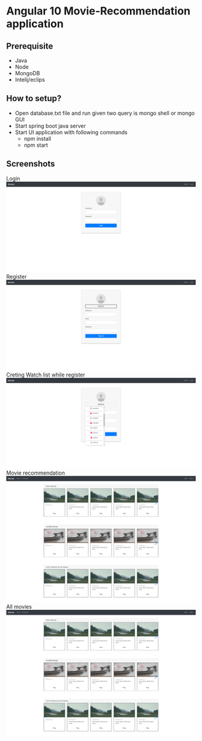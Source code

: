# Angular 10 Movie-Recommendation application

## Prerequisite 
- Java
- Node
- MongoDB
- Intelij/eclips

## How to setup?
- Open database.txt file and run given two query is mongo shell or mongo GUI
- Start spring boot java server
- Start UI application with following commands
    - npm install
    - npm start

## Screenshots

Login
![alt text](https://github.com/Parth512/MovieRecommendation_UI/blob/master/src/assets/login.png?raw=true)
Register
![alt text](https://github.com/Parth512/MovieRecommendation_UI/blob/master/src/assets/registration.png?raw=true)
Creting Watch list while register
![alt text](https://github.com/Parth512/MovieRecommendation_UI/blob/master/src/assets/selectWatchlistWhileSignup.png?raw=true)
Movie recommendation
![alt text](https://github.com/Parth512/MovieRecommendation_UI/blob/master/src/assets/Movie-Recommendation.png?raw=true)
All movies
![alt text](https://github.com/Parth512/MovieRecommendation_UI/blob/master/src/assets/All-movies.png?raw=true)




